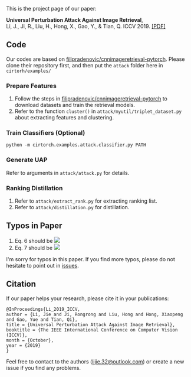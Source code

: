 This is the project page of our paper:  

**Universal Perturbation Attack Against Image Retrieval**,  
Li, J., Ji, R., Liu, H., Hong, X., Gao, Y., & Tian, Q. 
ICCV 2019.
[[PDF]](http://openaccess.thecvf.com/content_ICCV_2019/papers/Li_Universal_Perturbation_Attack_Against_Image_Retrieval_ICCV_2019_paper.pdf)

## Code
Our codes are based on [filipradenovic/cnnimageretrieval-pytorch](https://github.com/filipradenovic/cnnimageretrieval-pytorch).
Please clone their repository first, and then put the `attack` folder here in `cirtorh/examples/`

### Prepare Features
1. Follow the steps in [filipradenovic/cnnimageretrieval-pytorch](https://github.com/filipradenovic/cnnimageretrieval-pytorch) to download datasets and train the retrieval models.
2. Refer to the function `cluster()` in `attack/myutil/triplet_dataset.py` about extracting features and clustering.

### Train Classifiers (Optional)
```
python -m cirtorch.examples.attack.classifier.py PATH
```

### Generate UAP
Refer to arguments in `attack/attack.py` for details.

### Ranking Distillation
1. Refer to `attack/extract_rank.py` for extracting ranking list.
2. Refer to `attack/distillation.py` for distillation.


## Typos in Paper
1. Eq. 6 should be ![](http://latex.codecogs.com/gif.latex?\\frac{\\partial%20d(f,f_j)}{\\partial\\delta}-\\frac{\\partial%20d(f,f_k)}{\\partial\\delta})
2. Eq. 7 should be ![](http://latex.codecogs.com/gif.latex?m<n})

I'm sorry for typos in this paper. If you find more typos, please do not hesitate to point out in [issues](https://github.com/theFool32/UAP_retrieval/issues).

## Citation  
If our paper helps your research, please cite it in your publications:
```
@InProceedings{Li_2019_ICCV,
author = {Li, Jie and Ji, Rongrong and Liu, Hong and Hong, Xiaopeng and Gao, Yue and Tian, Qi},
title = {Universal Perturbation Attack Against Image Retrieval},
booktitle = {The IEEE International Conference on Computer Vision (ICCV)},
month = {October},
year = {2019}
}
```

Feel free to contact to the authors (lijie.32@outlook.com) or create a new issue if you find any problems.
